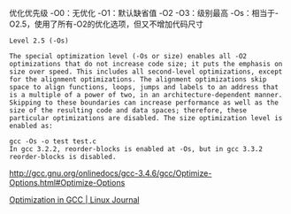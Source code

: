 
优化优先级
-O0：无优化
-O1：默认缺省值
-O2
-O3：级别最高
-Os：相当于-O2.5，使用了所有-O2的优化选项，但又不增加代码尺寸

```
Level 2.5 (-Os)

The special optimization level (-Os or size) enables all -O2 optimizations that do not increase code size; it puts the emphasis on size over speed. This includes all second-level optimizations, except for the alignment optimizations. The alignment optimizations skip space to align functions, loops, jumps and labels to an address that is a multiple of a power of two, in an architecture-dependent manner. Skipping to these boundaries can increase performance as well as the size of the resulting code and data spaces; therefore, these particular optimizations are disabled. The size optimization level is enabled as:

gcc -Os -o test test.c
In gcc 3.2.2, reorder-blocks is enabled at -Os, but in gcc 3.3.2 reorder-blocks is disabled.
```


http://gcc.gnu.org/onlinedocs/gcc-3.4.6/gcc/Optimize-Options.html#Optimize-Options

[Optimization in GCC | Linux Journal](https://www.linuxjournal.com/article/7269)

